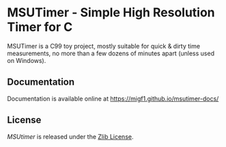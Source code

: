 MSUTimer - Simple High Resolution Timer for C
=============================================

MSUTimer is a C99 toy project, mostly suitable for quick & dirty time measurements,
no more than a few dozens of minutes apart (unless used on Windows).

Documentation
-------------

Documentation is available online at https://migf1.github.io/msutimer-docs/

License
-------

*MSUtimer* is released under the [Zlib License](https://opensource.org/licenses/Zlib).


